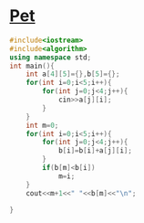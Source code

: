 # [Pet](https://open.kattis.com/problems/pet)
```cpp
#include<iostream>
#include<algorithm>
using namespace std;
int main(){
	int a[4][5]={},b[5]={};
	for(int i=0;i<5;i++){
		for(int j=0;j<4;j++){
			cin>>a[j][i];
		}
	}
	int m=0;
	for(int i=0;i<5;i++){
		for(int j=0;j<4;j++){
			b[i]=b[i]+a[j][i];
		}
		if(b[m]<b[i])
			m=i;
	}
	cout<<m+1<<" "<<b[m]<<"\n";
		
}
```
